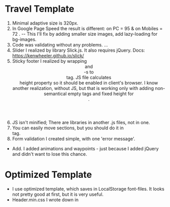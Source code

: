 # Travel Template

1) Minimal adaptive size is 320px.
2) In Google Page Speed the result is different: on PC = 95 & on Mobiles = 72 . 
    -- This I'll fix by adding smaller size images, add lazy-loading for bg-images.
3) Code was validating without any problems.
...
4) Slider I realized by library Slick.js. It also requires jQuery. 
  Docs: https://kenwheeler.github.io/slick/
5) Sticky footer I realized by wrapping <header> and <section>-s to <main> tag. JS file calculates <footer> height property so it should be enabled in client's browser. I know another realization, without JS, but that is working only with adding non-semantical empty tags and fixed height for <footer>.
6) JS isn't minified;  There are libraries in another .js files, not in one.
7) You can easily move sections, but you should do it in <main> tag.
8) Form validation I created simple, with one 'error message'.
  
* Add. I added animations and waypoints - just because I added jQuery and didn't want to lose this chance.

# Optimized Template

- I use optimized template, which saves in LocalStorage font-files. It looks not pretty good at first, but it is very useful.
- Header.min.css I wrote down in <style> tag at the beginning of index.html. It is very important for making template load more faster, then usual. I could place also a structure.min.css file in <style> tag below, but I didn't.
  
# What I haven't done

!-- Lazy load I've made only for one image - because I have few tags <img> in this template, but a lot of background-images. I will realize that in seem way as I did with simple img - replacing to real-img from dummy.

!-- In mobile version of site I should put smaller images than in default size for PC. Google Page Speed decreases the rating because of it. It's easy to made, so I will have updated template
